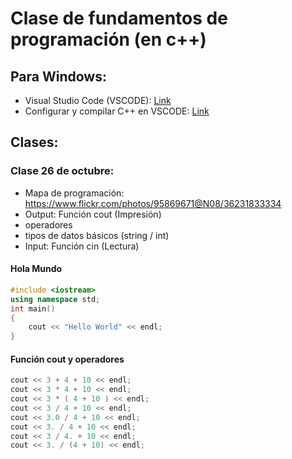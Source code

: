 # Clase de fundamentos de programación (en c++)

## Para Windows:
- Visual Studio Code (VSCODE): [Link](https://code.visualstudio.com/Download)
- Configurar y compilar C++ en VSCODE: [Link](https://code.visualstudio.com/docs/languages/cpp)

## Clases:

### Clase 26 de octubre:

- Mapa de programación: https://www.flickr.com/photos/95869671@N08/36231833334
- Output: Función cout (Impresión)
- operadores 
- tipos de datos básicos (string / int)
- Input: Función cin (Lectura)

#### Hola Mundo

```c++
#include <iostream>
using namespace std;
int main()
{
    cout << "Hello World" << endl;
}
```

#### Función cout y operadores

```c++
cout << 3 + 4 + 10 << endl;
cout << 3 * 4 + 10 << endl;
cout << 3 * ( 4 + 10 ) << endl;
cout << 3 / 4 + 10 << endl;
cout << 3.0 / 4 + 10 << endl;
cout << 3. / 4 + 10 << endl;
cout << 3 / 4. + 10 << endl;
cout << 3. / (4 + 10) << endl;
```
